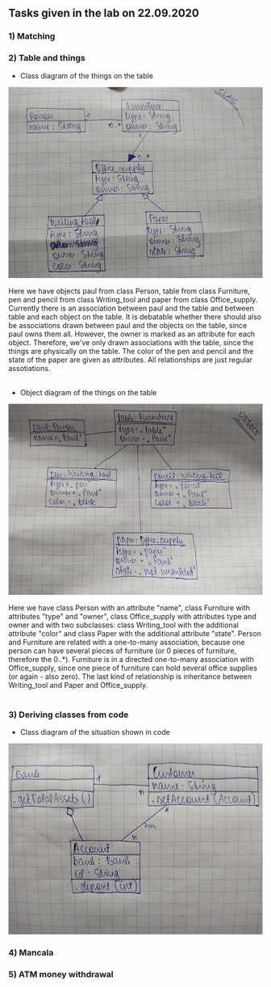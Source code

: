 ## Tasks given in the lab on 22.09.2020

### 1) Matching

### 2) Table and things
* Class diagram of the things on the table<br>
<img src="https://github.com/Ramgree/sysmod2020/blob/master/team/images/class.jpg">

Here we have objects paul from class Person, table from class Furniture, pen and pencil from class Writing_tool and paper from class Office_supply. Currently there is an association
between paul and the table and between table and each object on the table. It is debatable whether there should also be associations drawn between paul and the objects on the table,
since paul owns them all. However, the owner is marked as an attribute for each object. Therefore, we've only drawn associations with the table, since the things are
physically on the table. The color of the pen and pencil and the state of the paper are given as attributes. All relationships are just regular assotiations.<br><br>

* Object diagram of the things on the table<br>
<img src="https://github.com/Ramgree/sysmod2020/blob/master/team/images/object.jpg">

Here we have class Person with an attribute "name", class Furniture with attributes "type" and "owner", class Office_supply with attributes type and owner and with two subclasses:
class Writing_tool with the additional attribute "color" and class Paper with the additional attribute "state". Person and Furniture are related with a one-to-many association, because
one person can have several pieces of furniture (or 0 pieces of furniture, therefore the 0..*). Furniture is in a directed one-to-many association with Office_supply, since 
one piece of furniture can hold several office supplies (or again - also zero). The last kind of relationship is inheritance between Writing_tool and Paper and Office_supply.<br><br>

### 3) Deriving classes from code
* Class diagram of the situation shown in code
<img src="https://github.com/Ramgree/sysmod2020/blob/master/team/images/bank.jpg">

### 4) Mancala

### 5) ATM money withdrawal
